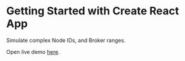 # Getting Started with Create React App


Simulate complex Node IDs, and Broker ranges.

Open live demo [here](https://jalbertogonzalez.github.io/complex-offsets/).
